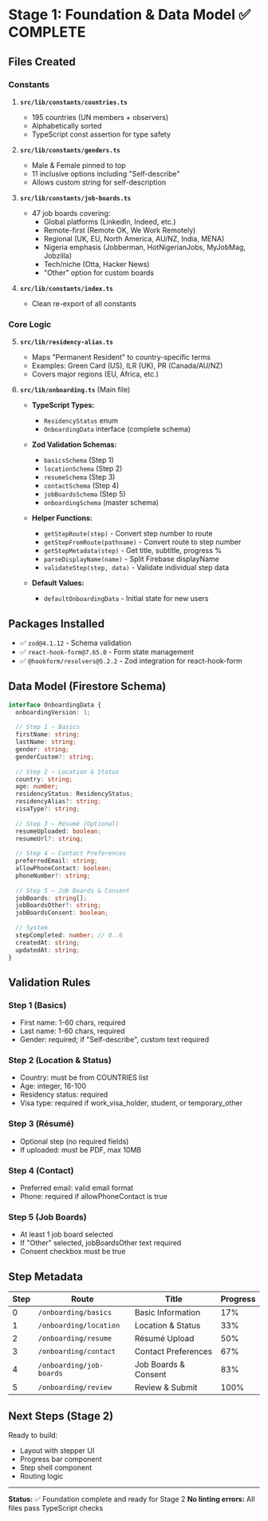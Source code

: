 # Stage 1: Foundation & Data Model ✅ COMPLETE

## Files Created

### Constants
1. **`src/lib/constants/countries.ts`**
   - 195 countries (UN members + observers)
   - Alphabetically sorted
   - TypeScript const assertion for type safety

2. **`src/lib/constants/genders.ts`**
   - Male & Female pinned to top
   - 11 inclusive options including "Self-describe"
   - Allows custom string for self-description

3. **`src/lib/constants/job-boards.ts`**
   - 47 job boards covering:
     - Global platforms (LinkedIn, Indeed, etc.)
     - Remote-first (Remote OK, We Work Remotely)
     - Regional (UK, EU, North America, AU/NZ, India, MENA)
     - Nigeria emphasis (Jobberman, HotNigerianJobs, MyJobMag, Jobzilla)
     - Tech/niche (Otta, Hacker News)
     - "Other" option for custom boards

4. **`src/lib/constants/index.ts`**
   - Clean re-export of all constants

### Core Logic
5. **`src/lib/residency-alias.ts`**
   - Maps "Permanent Resident" to country-specific terms
   - Examples: Green Card (US), ILR (UK), PR (Canada/AU/NZ)
   - Covers major regions (EU, Africa, etc.)

6. **`src/lib/onboarding.ts`** (Main file)
   - **TypeScript Types:**
     - `ResidencyStatus` enum
     - `OnboardingData` interface (complete schema)
   
   - **Zod Validation Schemas:**
     - `basicsSchema` (Step 1)
     - `locationSchema` (Step 2)
     - `resumeSchema` (Step 3)
     - `contactSchema` (Step 4)
     - `jobBoardsSchema` (Step 5)
     - `onboardingSchema` (master schema)
   
   - **Helper Functions:**
     - `getStepRoute(step)` - Convert step number to route
     - `getStepFromRoute(pathname)` - Convert route to step number
     - `getStepMetadata(step)` - Get title, subtitle, progress %
     - `parseDisplayName(name)` - Split Firebase displayName
     - `validateStep(step, data)` - Validate individual step data
   
   - **Default Values:**
     - `defaultOnboardingData` - Initial state for new users

## Packages Installed
- ✅ `zod@4.1.12` - Schema validation
- ✅ `react-hook-form@7.65.0` - Form state management
- ✅ `@hookform/resolvers@5.2.2` - Zod integration for react-hook-form

## Data Model (Firestore Schema)

```typescript
interface OnboardingData {
  onboardingVersion: 1;
  
  // Step 1 – Basics
  firstName: string;
  lastName: string;
  gender: string;
  genderCustom?: string;
  
  // Step 2 – Location & Status
  country: string;
  age: number;
  residencyStatus: ResidencyStatus;
  residencyAlias?: string;
  visaType?: string;
  
  // Step 3 – Résumé (Optional)
  resumeUploaded: boolean;
  resumeUrl?: string;
  
  // Step 4 – Contact Preferences
  preferredEmail: string;
  allowPhoneContact: boolean;
  phoneNumber?: string;
  
  // Step 5 – Job Boards & Consent
  jobBoards: string[];
  jobBoardsOther?: string;
  jobBoardsConsent: boolean;
  
  // System
  stepCompleted: number; // 0..6
  createdAt: string;
  updatedAt: string;
}
```

## Validation Rules

### Step 1 (Basics)
- First name: 1-60 chars, required
- Last name: 1-60 chars, required
- Gender: required; if "Self-describe", custom text required

### Step 2 (Location & Status)
- Country: must be from COUNTRIES list
- Age: integer, 16-100
- Residency status: required
- Visa type: required if work_visa_holder, student, or temporary_other

### Step 3 (Résumé)
- Optional step (no required fields)
- If uploaded: must be PDF, max 10MB

### Step 4 (Contact)
- Preferred email: valid email format
- Phone: required if allowPhoneContact is true

### Step 5 (Job Boards)
- At least 1 job board selected
- If "Other" selected, jobBoardsOther text required
- Consent checkbox must be true

## Step Metadata

| Step | Route | Title | Progress |
|------|-------|-------|----------|
| 0 | `/onboarding/basics` | Basic Information | 17% |
| 1 | `/onboarding/location` | Location & Status | 33% |
| 2 | `/onboarding/resume` | Résumé Upload | 50% |
| 3 | `/onboarding/contact` | Contact Preferences | 67% |
| 4 | `/onboarding/job-boards` | Job Boards & Consent | 83% |
| 5 | `/onboarding/review` | Review & Submit | 100% |

## Next Steps (Stage 2)

Ready to build:
- Layout with stepper UI
- Progress bar component
- Step shell component
- Routing logic

---

**Status:** ✅ Foundation complete and ready for Stage 2
**No linting errors:** All files pass TypeScript checks







